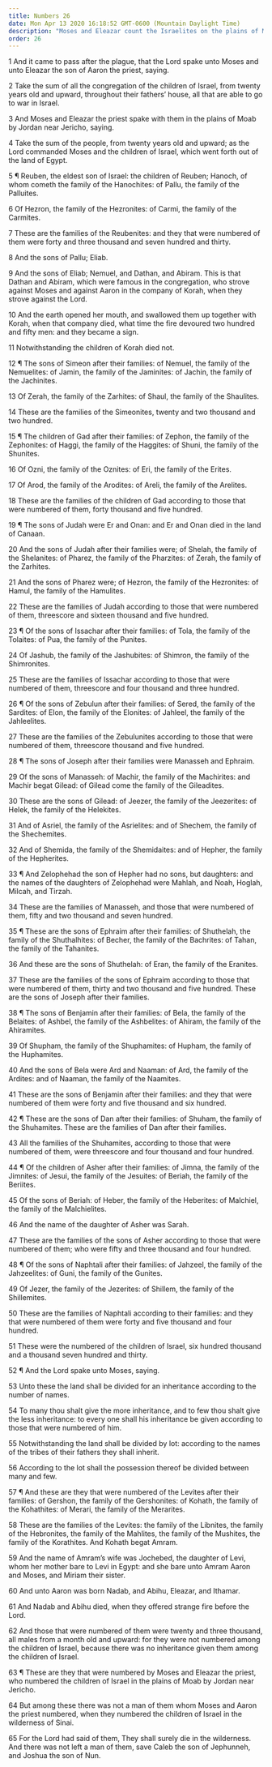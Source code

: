 ```yaml
---
title: Numbers 26
date: Mon Apr 13 2020 16:18:52 GMT-0600 (Mountain Daylight Time)
description: "Moses and Eleazar count the Israelites on the plains of Moab near Jericho—The males twenty years and older, excluding Levites, total 601,730—Only Caleb and Joshua remain from those numbered at Sinai."
order: 26
---
```


1 And it came to pass after the plague, that the Lord spake unto Moses and unto Eleazar the son of Aaron the priest, saying.

2 Take the sum of all the congregation of the children of Israel, from twenty years old and upward, throughout their fathers’ house, all that are able to go to war in Israel.

3 And Moses and Eleazar the priest spake with them in the plains of Moab by Jordan near Jericho, saying.

4 Take the sum of the people, from twenty years old and upward; as the Lord commanded Moses and the children of Israel, which went forth out of the land of Egypt.

5 ¶ Reuben, the eldest son of Israel: the children of Reuben; Hanoch, of whom cometh the family of the Hanochites: of Pallu, the family of the Palluites.

6 Of Hezron, the family of the Hezronites: of Carmi, the family of the Carmites.

7 These are the families of the Reubenites: and they that were numbered of them were forty and three thousand and seven hundred and thirty.

8 And the sons of Pallu; Eliab.

9 And the sons of Eliab; Nemuel, and Dathan, and Abiram. This is that Dathan and Abiram, which were famous in the congregation, who strove against Moses and against Aaron in the company of Korah, when they strove against the Lord.

10 And the earth opened her mouth, and swallowed them up together with Korah, when that company died, what time the fire devoured two hundred and fifty men: and they became a sign.

11 Notwithstanding the children of Korah died not.

12 ¶ The sons of Simeon after their families: of Nemuel, the family of the Nemuelites: of Jamin, the family of the Jaminites: of Jachin, the family of the Jachinites.

13 Of Zerah, the family of the Zarhites: of Shaul, the family of the Shaulites.

14 These are the families of the Simeonites, twenty and two thousand and two hundred.

15 ¶ The children of Gad after their families: of Zephon, the family of the Zephonites: of Haggi, the family of the Haggites: of Shuni, the family of the Shunites.

16 Of Ozni, the family of the Oznites: of Eri, the family of the Erites.

17 Of Arod, the family of the Arodites: of Areli, the family of the Arelites.

18 These are the families of the children of Gad according to those that were numbered of them, forty thousand and five hundred.

19 ¶ The sons of Judah were Er and Onan: and Er and Onan died in the land of Canaan.

20 And the sons of Judah after their families were; of Shelah, the family of the Shelanites: of Pharez, the family of the Pharzites: of Zerah, the family of the Zarhites.

21 And the sons of Pharez were; of Hezron, the family of the Hezronites: of Hamul, the family of the Hamulites.

22 These are the families of Judah according to those that were numbered of them, threescore and sixteen thousand and five hundred.

23 ¶ Of the sons of Issachar after their families: of Tola, the family of the Tolaites: of Pua, the family of the Punites.

24 Of Jashub, the family of the Jashubites: of Shimron, the family of the Shimronites.

25 These are the families of Issachar according to those that were numbered of them, threescore and four thousand and three hundred.

26 ¶ Of the sons of Zebulun after their families: of Sered, the family of the Sardites: of Elon, the family of the Elonites: of Jahleel, the family of the Jahleelites.

27 These are the families of the Zebulunites according to those that were numbered of them, threescore thousand and five hundred.

28 ¶ The sons of Joseph after their families were Manasseh and Ephraim.

29 Of the sons of Manasseh: of Machir, the family of the Machirites: and Machir begat Gilead: of Gilead come the family of the Gileadites.

30 These are the sons of Gilead: of Jeezer, the family of the Jeezerites: of Helek, the family of the Helekites.

31 And of Asriel, the family of the Asrielites: and of Shechem, the family of the Shechemites.

32 And of Shemida, the family of the Shemidaites: and of Hepher, the family of the Hepherites.

33 ¶ And Zelophehad the son of Hepher had no sons, but daughters: and the names of the daughters of Zelophehad were Mahlah, and Noah, Hoglah, Milcah, and Tirzah.

34 These are the families of Manasseh, and those that were numbered of them, fifty and two thousand and seven hundred.

35 ¶ These are the sons of Ephraim after their families: of Shuthelah, the family of the Shuthalhites: of Becher, the family of the Bachrites: of Tahan, the family of the Tahanites.

36 And these are the sons of Shuthelah: of Eran, the family of the Eranites.

37 These are the families of the sons of Ephraim according to those that were numbered of them, thirty and two thousand and five hundred. These are the sons of Joseph after their families.

38 ¶ The sons of Benjamin after their families: of Bela, the family of the Belaites: of Ashbel, the family of the Ashbelites: of Ahiram, the family of the Ahiramites.

39 Of Shupham, the family of the Shuphamites: of Hupham, the family of the Huphamites.

40 And the sons of Bela were Ard and Naaman: of Ard, the family of the Ardites: and of Naaman, the family of the Naamites.

41 These are the sons of Benjamin after their families: and they that were numbered of them were forty and five thousand and six hundred.

42 ¶ These are the sons of Dan after their families: of Shuham, the family of the Shuhamites. These are the families of Dan after their families.

43 All the families of the Shuhamites, according to those that were numbered of them, were threescore and four thousand and four hundred.

44 ¶ Of the children of Asher after their families: of Jimna, the family of the Jimnites: of Jesui, the family of the Jesuites: of Beriah, the family of the Beriites.

45 Of the sons of Beriah: of Heber, the family of the Heberites: of Malchiel, the family of the Malchielites.

46 And the name of the daughter of Asher was Sarah.

47 These are the families of the sons of Asher according to those that were numbered of them; who were fifty and three thousand and four hundred.

48 ¶ Of the sons of Naphtali after their families: of Jahzeel, the family of the Jahzeelites: of Guni, the family of the Gunites.

49 Of Jezer, the family of the Jezerites: of Shillem, the family of the Shillemites.

50 These are the families of Naphtali according to their families: and they that were numbered of them were forty and five thousand and four hundred.

51 These were the numbered of the children of Israel, six hundred thousand and a thousand seven hundred and thirty.

52 ¶ And the Lord spake unto Moses, saying.

53 Unto these the land shall be divided for an inheritance according to the number of names.

54 To many thou shalt give the more inheritance, and to few thou shalt give the less inheritance: to every one shall his inheritance be given according to those that were numbered of him.

55 Notwithstanding the land shall be divided by lot: according to the names of the tribes of their fathers they shall inherit.

56 According to the lot shall the possession thereof be divided between many and few.

57 ¶ And these are they that were numbered of the Levites after their families: of Gershon, the family of the Gershonites: of Kohath, the family of the Kohathites: of Merari, the family of the Merarites.

58 These are the families of the Levites: the family of the Libnites, the family of the Hebronites, the family of the Mahlites, the family of the Mushites, the family of the Korathites. And Kohath begat Amram.

59 And the name of Amram’s wife was Jochebed, the daughter of Levi, whom her mother bare to Levi in Egypt: and she bare unto Amram Aaron and Moses, and Miriam their sister.

60 And unto Aaron was born Nadab, and Abihu, Eleazar, and Ithamar.

61 And Nadab and Abihu died, when they offered strange fire before the Lord.

62 And those that were numbered of them were twenty and three thousand, all males from a month old and upward: for they were not numbered among the children of Israel, because there was no inheritance given them among the children of Israel.

63 ¶ These are they that were numbered by Moses and Eleazar the priest, who numbered the children of Israel in the plains of Moab by Jordan near Jericho.

64 But among these there was not a man of them whom Moses and Aaron the priest numbered, when they numbered the children of Israel in the wilderness of Sinai.

65 For the Lord had said of them, They shall surely die in the wilderness. And there was not left a man of them, save Caleb the son of Jephunneh, and Joshua the son of Nun.

